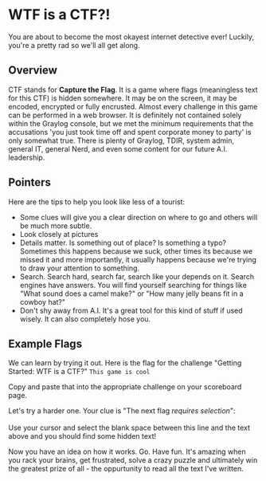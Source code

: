 # WTF is a CTF?!

You are about to become the most okayest internet detective ever!  Luckily, you're a pretty rad so we'll all get along.

## Overview

CTF stands for **Capture the Flag**.  It is a game where flags (meaningless text for this CTF) is hidden somewhere.  It may be on the screen, it may be encoded, encrypted or fully encrusted.  Almost every challenge in this game can be performed in a web browser.  It is definitely not contained solely within the Graylog console, but we met the minimum requirements that the accusations 'you just took time off and spent corporate money to party' is only somewhat true. There is plenty of Graylog, TDIR, system admin, general IT, general Nerd, and even some content for our future A.I. leadership.  

## Pointers

Here are the tips to help you look like less of a tourist:
- Some clues will give you a clear direction on where to go and others will be much more subtle.
- Look closely at pictures
- Details matter.  Is something out of place?  Is something a typo?  Sometimes this happens because we suck, other times its because we missed it and more importantly, it usually happens because we're trying to draw your attention to something. 
- Search.  Search hard, search far, search like your depends on it. Search engines have answers.  You will find yourself searching for things like "What sound does a camel make?" or "How many jelly beans fit in a cowboy hat?"
- Don't shy away from A.I.  It's a great tool for this kind of stuff if used wisely.  It can also completely hose you.


## Example Flags

We can learn by trying it out.
Here is the flag for the challenge "Getting Started:  WTF is a CTF?"
`This game is cool`

Copy and paste that into the appropriate challenge on your scoreboard page.  

Let's try a harder one.  Your clue is "The next flag *requires selection*":  
<span style="color:white">ultra hidden flag</span>  
Use your cursor and select the blank space between this line and the text above and you should find some hidden text!

Now you have an idea on how it works.  Go.  Have fun.  It's amazing when you rack your brains, get frustrated, solve a crazy puzzle and ultimately win the greatest prize of all - the oppurtunity to read all the text I've written. 